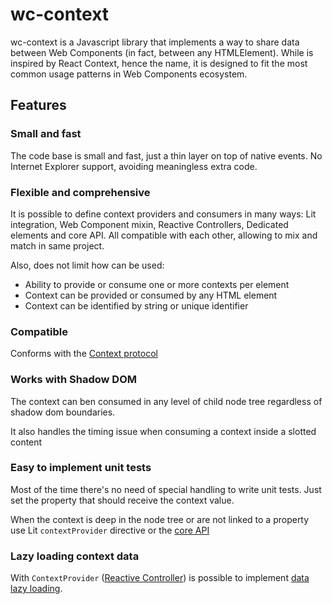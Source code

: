 # wc-context

wc-context is a Javascript library that implements a way to share data between Web Components (in fact, between any HTMLElement). While is inspired by React Context, hence the name, it is designed to fit the most common usage patterns in Web Components ecosystem.

## Features

### Small and fast

The code base is small and fast, just a thin layer on top of native events. No Internet Explorer support, avoiding meaningless extra code.

### Flexible and comprehensive

It is possible to define context providers and consumers in many ways: Lit integration, Web Component mixin, Reactive Controllers, Dedicated elements and core API. All compatible with each other, allowing to mix and match in same project.

Also, does not limit how can be used:

- Ability to provide or consume one or more contexts per element
- Context can be provided or consumed by any HTML element
- Context can be identified by string or unique identifier

### Compatible

Conforms with the [Context protocol](https://github.com/webcomponents-cg/community-protocols/blob/main/proposals/context.md)

### Works with Shadow DOM

The context can ben consumed in any level of child node tree regardless of shadow dom boundaries.

It also handles the timing issue when consuming a context inside a slotted content

### Easy to implement unit tests

Most of the time there's no need of special handling to write unit tests. Just set the property that should receive the context value.

When the context is deep in the node tree or are not linked to a property use Lit `contextProvider` directive or the [core API](./testing.md#context-consumed-with-controllerdedicated-elements)

### Lazy loading context data

With `ContextProvider` ([Reactive Controller](https://lit.dev/docs/composition/controllers/)) is possible to implement [data lazy loading](./controllers.md#subclassing-contextprovider).
